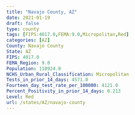 ```yaml
---
title: "Navajo County, AZ"
date: 2021-01-19
draft: false
type: county
tags: [FIPS:4017.0,FEMA:9.0,Micropolitan,Red]
categories: [AZ]
County: Navajo County
State: AZ
FIPS: 4017.0
FEMA_Region: 9.0
Population: 110924.0
NCHS_Urban_Rural_Classification: Micropolitan
Tests_in_prior_14_days: 4571.0
Fourteen_day_test_rate_per_100000: 4121.0
Percent_Positivity_in_prior_14_days: 0.213
Level: Red
url: /states/AZ/navajo-county
---
```



